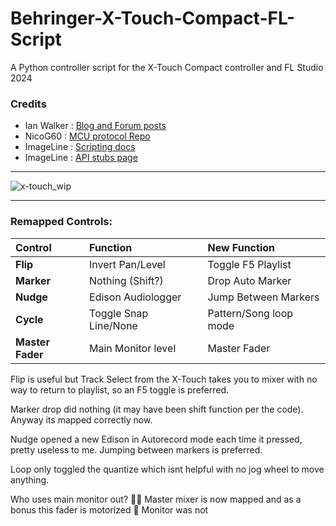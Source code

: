 # Behringer-X-Touch-Compact-FL-Script
A Python controller script for the X-Touch Compact controller and FL Studio 2024

### Credits
- Ian Walker : [Blog and Forum posts](https://gadgeteer.home.blog/2021/02/22/using-a-behringer-compact-control-surface-with-fl-studio-in-mackie-control-mode-enhanced/)
- NicoG60    : [MCU protocol Repo](https://github.com/NicoG60/TouchMCU/blob/main/doc/mackie_control_protocol.md)
- ImageLine  : [Scripting docs](https://www.image-line.com/fl-studio-learning/fl-studio-online-manual/html/midi_scripting.htm#script_module_ui)
- ImageLine  : [API stubs page](https://il-group.github.io/FL-Studio-API-Stubs/midi_controller_scripting/midi/gt%20commands/)

---
![x-touch_wip](https://github.com/user-attachments/assets/6d56f999-9b59-4a2d-8e7d-4cceeb7145c5)

---
### Remapped Controls:

| Control         | Function              | New Function            |
| :-------------- | :-------------------  | :---------------------  |
| **Flip**        | Invert Pan/Level      | Toggle F5 Playlist      |
| **Marker**      | Nothing (Shift?)      | Drop Auto Marker        |
| **Nudge**       | Edison Audiologger    | Jump Between Markers    |
| **Cycle**       | Toggle Snap Line/None | Pattern/Song loop mode  |
| **Master Fader**| Main Monitor level    | Master Fader            |

Flip is useful but Track Select from the X-Touch takes you to mixer with no way to return to playlist, so an F5 toggle is preferred.

Marker drop did nothing (it may have been shift function per the code). Anyway its mapped correctly now.

Nudge opened a new Edison in Autorecord mode each time it pressed, pretty useless to me. Jumping between markers is preferred.

Loop only toggled the quantize which isnt helpful with no jog wheel to move anything. 

Who uses main monitor out? :man_facepalming: Master mixer is now mapped and as a bonus this fader is motorized :metal: Monitor was not
